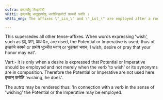 ```yaml
---
sutra: इच्छार्थेषु लिङ्लोटौ
vRtti: इच्छार्थेषु धातुषूपपदेषु धातोर्लिङ्लोटौ प्रत्ययौ भवति ॥
vRtti_eng: The affixes \"_Lin_\" and \"_Lot_\" are employed after a root; when another verb having the sense of \"wishing\", is in construction with it.

---
```

This supersedes all other tense-affixes. When words expressing 'wish', such as इष्, कम्, प्राथ &c, are used, the Potential or Imperative is used; thus of इच्छामि कामये or प्रार्थये भुञ्जीत भवान् or भुङ्क्तां भवान् 'I wish, desire or pray that your honor may eat'.

Vart:- It is only when a desire is expressed that Potential or Imperative should be employed and not merely when the verb 'to wish' or its synonyms are in composition. Therefore the Potential or Imperative are not used here: इच्छन् करोति 'wishing, he does'.

The _sutra_ may be rendered thus: 'In connection with a verb in the sense of 'wishing' the Potential or the Imperative may be employed.